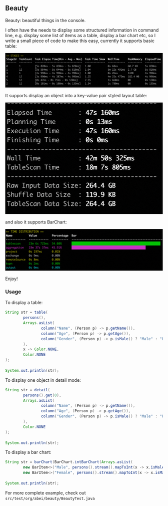 ## Beauty

Beauty: beautiful things in the console.

I often have the needs to display some structured information in command line,
e.g. display some list of items as a table, display a bar chart etc, so I write a small piece of code to make 
this easy, currently it supports basic table:

![Basic Table](doc/images/basic_table.png)

It supports display an object into a key-value pair styled layout table:

![Basic Detail](doc/images/basic_detail.png)

and also it supports BarChart:

![img.png](doc/images/bar_chart.png)

Enjoy!

### Usage

To display a table:

```java
String str = table(
        persons(),
        Arrays.asList(
                column("Name", (Person p) -> p.getName()),
                column("Age", (Person p) -> p.getAge()),
                column("Gender", (Person p) -> p.isMale() ? "Male" : "Female")
        ),
        x -> Color.NONE,
        Color.NONE
);

System.out.println(str);
```

To display one object in detail mode:

```java
String str = detail(
        persons().get(0),
        Arrays.asList(
                column("Name", (Person p) -> p.getName()),
                column("Age", (Person p) -> p.getAge()),
                column("Gender", (Person p) -> p.isMale() ? "Male" : "Female")
        ),
        Color.NONE
);

System.out.println(str);
```

To display a bar chart:

```java
String str = barChart(BarChart.intBarChart(Arrays.asList(
        new BarItem<>("Male", persons().stream().mapToInt(x -> x.isMale() ? 1 : 0).sum()),
        new BarItem<>("Female", persons().stream().mapToInt(x -> x.isMale() ? 0 : 1).sum()))));

System.out.println(str);
```

For more complete example, check out `src/test/org/abei/beauty/BeautyTest.java`
